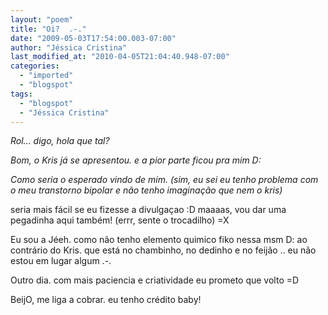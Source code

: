 ```yaml
---
layout: "poem"
title: "Oi?  .-."
date: "2009-05-03T17:54:00.003-07:00"
author: "Jéssica Cristina"
last_modified_at: "2010-04-05T21:04:40.948-07:00"
categories:
  - "imported"
  - "blogspot"
tags:
  - "blogspot"
  - "Jéssica Cristina"
---
```


<span style="font-style: italic;font-size:100%;" >Rol... digo, hola que tal? <span style="font-size:100%;">

<span style="font-style: italic;">Bom, o Kris já se apresentou. e a pior parte ficou pra mim D:

 <span style="font-style: italic;font-size:100%;" >Como seria o esperado <span style="font-size:100%;"><span style="font-style: italic;">vindo de mim. (sim, eu sei eu tenho problema com o meu transtorno bipolar e não tenho imaginação que nem o kris)

seria mais fácil se eu fizesse a divulgaçao :D   maaaas, vou dar uma pegadinha aqui também!  (errr, sente o trocadilho)  =X

Eu sou a Jéeh. como não tenho elemento quimico fiko nessa msm D:    ao contrário do Kris. que está no chambinho, no dedinho e no feijão .. eu não estou em lugar algum .-.

Outro dia. com mais paciencia e criatividade eu prometo que volto =D

BeijO, me liga a cobrar. eu tenho crédito baby!